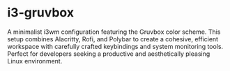 # i3-gruvbox
A minimalist i3wm configuration featuring the Gruvbox color scheme. This setup combines Alacritty, Rofi, and Polybar to create a cohesive, efficient workspace with carefully crafted keybindings and system monitoring tools. Perfect for developers seeking a productive and aesthetically pleasing Linux environment.
